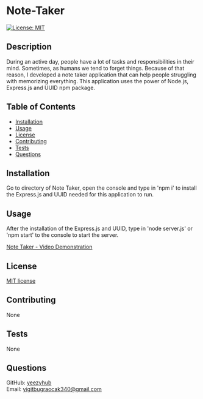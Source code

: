 # Note-Taker

  [![License: MIT](https://img.shields.io/badge/License-MIT-yellow.svg)](https://opensource.org/licenses/MIT)

## Description

  During an active day, people have a lot of tasks and responsibilities in their mind. Sometimes, as humans we tend to forget things. Because of that reason, I developed a note taker application that can help people struggling with memorizing everything. This application uses the power of Node.js, Express.js and UUID npm package.

## Table of Contents

* [Installation](#installation)
* [Usage](#usage)
* [License](#license)
* [Contributing](#contributing)
* [Tests](#tests)
* [Questions](#questions)

## Installation

  Go to directory of Note Taker, open the console and type in 'npm i' to install the Express.js and UUID needed for this application to run.

## Usage

  After the installation of the Express.js and UUID, type in 'node server.js' or 'npm start' to the console to start the server.

  [Note Taker - Video Demonstration](https://youtu.be/727kKW4rOp0)

## License

  [MIT license](https://opensource.org/licenses/MIT)

## Contributing

  None

## Tests

  None

## Questions

  GitHub: [yeezyhub](https://github.com/yeezyhub) <br>
  Email: yigitbugraocak340@gmail.com
